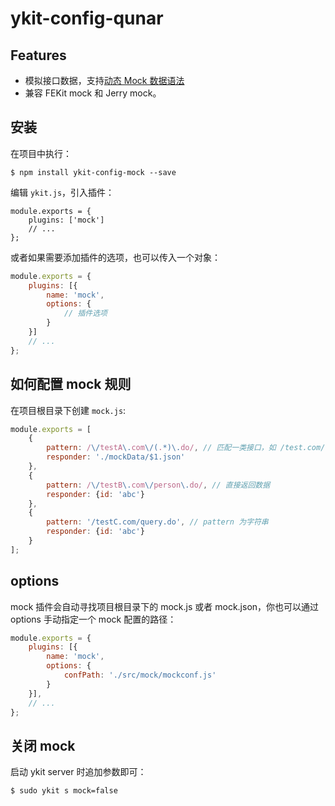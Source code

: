 # ykit-config-qunar

## Features

- 模拟接口数据，支持[动态 Mock 数据语法][1]
- 兼容 FEKit mock 和 Jerry mock。

## 安装

在项目中执行：

```
$ npm install ykit-config-mock --save
```

编辑 `ykit.js`，引入插件：

```
module.exports = {
    plugins: ['mock']
    // ...
};
```

或者如果需要添加插件的选项，也可以传入一个对象：

```javascript
module.exports = {
    plugins: [{
        name: 'mock',
        options: {
            // 插件选项
        }
    }]
    // ...
};
```

## 如何配置 mock 规则

在项目根目录下创建 `mock.js`:

```javascript
module.exports = [
	{
        pattern: /\/testA\.com\/(.*)\.do/, // 匹配一类接口，如 /test.com/list.do -> ./mockData/list.json
        responder: './mockData/$1.json'
    },
	{
        pattern: /\/testB\.com\/person\.do/, // 直接返回数据
        responder: {id: 'abc'}
    },
	{
        pattern: '/testC.com/query.do', // pattern 为字符串
        responder: {id: 'abc'}
    }
];
```

## options

mock 插件会自动寻找项目根目录下的 mock.js 或者 mock.json，你也可以通过 options 手动指定一个 mock 配置的路径：

```javascript
module.exports = {
    plugins: [{
        name: 'mock',
        options: {
            confPath: './src/mock/mockconf.js'
        }
    }],
    // ...
};
```

## 关闭 mock

启动 ykit server 时追加参数即可：

```
$ sudo ykit s mock=false
```

[1]: https://github.com/nuysoft/Mock/wiki/Syntax-Specification
